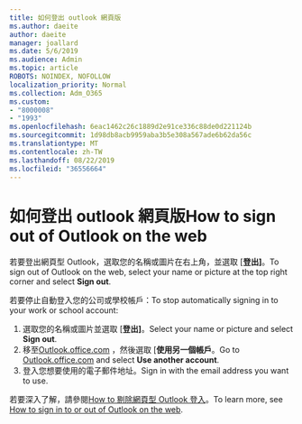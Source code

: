 ```yaml
---
title: 如何登出 outlook 網頁版
ms.author: daeite
author: daeite
manager: joallard
ms.date: 5/6/2019
ms.audience: Admin
ms.topic: article
ROBOTS: NOINDEX, NOFOLLOW
localization_priority: Normal
ms.collection: Adm_O365
ms.custom:
- "8000008"
- "1993"
ms.openlocfilehash: 6eac1462c26c1889d2e91ce336c88de0d221124b
ms.sourcegitcommit: 1d98db8acb9959aba3b5e308a567ade6b62da56c
ms.translationtype: MT
ms.contentlocale: zh-TW
ms.lasthandoff: 08/22/2019
ms.locfileid: "36556664"
---
```

# <a name="how-to-sign-out-of-outlook-on-the-web"></a><span data-ttu-id="9fb69-102">如何登出 outlook 網頁版</span><span class="sxs-lookup"><span data-stu-id="9fb69-102">How to sign out of Outlook on the web</span></span>

<span data-ttu-id="9fb69-103">若要登出網頁型 Outlook，選取您的名稱或圖片在右上角，並選取 [**登出]**。</span><span class="sxs-lookup"><span data-stu-id="9fb69-103">To sign out of Outlook on the web, select your name or picture at the top right corner and select **Sign out**.</span></span>

<span data-ttu-id="9fb69-104">若要停止自動登入您的公司或學校帳戶：</span><span class="sxs-lookup"><span data-stu-id="9fb69-104">To stop automatically signing in to your work or school account:</span></span>

1. <span data-ttu-id="9fb69-105">選取您的名稱或圖片並選取 [**登出]**。</span><span class="sxs-lookup"><span data-stu-id="9fb69-105">Select your name or picture and select **Sign out**.</span></span>
1. <span data-ttu-id="9fb69-106">移至[Outlook.office.com](https://outlook.office.com/) ，然後選取 [**使用另一個帳戶**。</span><span class="sxs-lookup"><span data-stu-id="9fb69-106">Go to [Outlook.office.com](https://outlook.office.com/) and select **Use another account**.</span></span>
1. <span data-ttu-id="9fb69-107">登入您想要使用的電子郵件地址。</span><span class="sxs-lookup"><span data-stu-id="9fb69-107">Sign in with the email address you want to use.</span></span>

<span data-ttu-id="9fb69-108">若要深入了解，請參閱[How to 剔除網頁型 Outlook 登入](https://support.office.com/article/763fab4d-0138-4814-b450-37fc286bcb79)。</span><span class="sxs-lookup"><span data-stu-id="9fb69-108">To learn more, see [How to sign in to or out of Outlook on the web](https://support.office.com/article/763fab4d-0138-4814-b450-37fc286bcb79).</span></span>